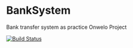 # BankSystem
Bank transfer system as practice Onwelo Project

[![Build Status](https://travis-ci.org/BitRuby/BankSystem.svg?branch=develop)](https://travis-ci.org/BitRuby/BankSystem)
